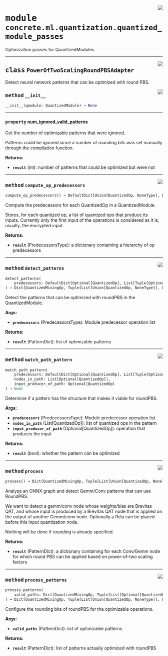 <!-- markdownlint-disable -->

<a href="../../../src/concrete/ml/quantization/quantized_module_passes.py#L0"><img align="right" style="float:right;" src="https://img.shields.io/badge/-source-cccccc?style=flat-square"></a>

# <kbd>module</kbd> `concrete.ml.quantization.quantized_module_passes`

Optimization passes for QuantizedModules.

______________________________________________________________________

<a href="../../../src/concrete/ml/quantization/quantized_module_passes.py#L29"><img align="right" style="float:right;" src="https://img.shields.io/badge/-source-cccccc?style=flat-square"></a>

## <kbd>class</kbd> `PowerOfTwoScalingRoundPBSAdapter`

Detect neural network patterns that can be optimized with round PBS.

<a href="../../../src/concrete/ml/quantization/quantized_module_passes.py#L39"><img align="right" style="float:right;" src="https://img.shields.io/badge/-source-cccccc?style=flat-square"></a>

### <kbd>method</kbd> `__init__`

```python
__init__(qmodule: QuantizedModule) → None
```

______________________________________________________________________

#### <kbd>property</kbd> num_ignored_valid_patterns

Get the number of optimizable patterns that were ignored.

Patterns could be ignored since a number of rounding bits was set manually through the compilation function.

**Returns:**

- <b>`result`</b> (int):  number of patterns that could be optimized but were not

______________________________________________________________________

<a href="../../../src/concrete/ml/quantization/quantized_module_passes.py#L89"><img align="right" style="float:right;" src="https://img.shields.io/badge/-source-cccccc?style=flat-square"></a>

### <kbd>method</kbd> `compute_op_predecessors`

```python
compute_op_predecessors() → DefaultDict[Union[QuantizedOp, NoneType], List[Tuple[Union[QuantizedOp, NoneType], str]]]
```

Compute the predecessors for each QuantizedOp in a QuantizedModule.

Stores, for each quantized op, a list of quantized ops that produce its inputs. Currently only the first input of the operations is considered as it is, usually, the encrypted input.

**Returns:**

- <b>`result`</b> (PredecessorsType):  a dictionary containing a hierarchy of op  predecessors

______________________________________________________________________

<a href="../../../src/concrete/ml/quantization/quantized_module_passes.py#L158"><img align="right" style="float:right;" src="https://img.shields.io/badge/-source-cccccc?style=flat-square"></a>

### <kbd>method</kbd> `detect_patterns`

```python
detect_patterns(
    predecessors: DefaultDict[Optional[QuantizedOp], List[Tuple[Optional[QuantizedOp], str]]]
) → Dict[QuantizedMixingOp, Tuple[List[Union[QuantizedOp, NoneType]], Union[QuantizedOp, NoneType]]]
```

Detect the patterns that can be optimized with roundPBS in the QuantizedModule.

**Args:**

- <b>`predecessors`</b> (PredecessorsType):  Module predecessor operation list

**Returns:**

- <b>`result`</b> (PatternDict):  list of optimizable patterns

______________________________________________________________________

<a href="../../../src/concrete/ml/quantization/quantized_module_passes.py#L118"><img align="right" style="float:right;" src="https://img.shields.io/badge/-source-cccccc?style=flat-square"></a>

### <kbd>method</kbd> `match_path_pattern`

```python
match_path_pattern(
    predecessors: DefaultDict[Optional[QuantizedOp], List[Tuple[Optional[QuantizedOp], str]]],
    nodes_in_path: List[Optional[QuantizedOp]],
    input_producer_of_path: Optional[QuantizedOp]
) → bool
```

Determine if a pattern has the structure that makes it viable for roundPBS.

**Args:**

- <b>`predecessors`</b> (PredecessorsType):  Module predecessor operation list
- <b>`nodes_in_path`</b> (List\[QuantizedOp\]):  list of quantized ops in the pattern
- <b>`input_producer_of_path`</b> (Optional\[QuantizedOp\]):  operation that produces the input

**Returns:**

- <b>`result`</b> (bool):  whether the pattern can be optimized

______________________________________________________________________

<a href="../../../src/concrete/ml/quantization/quantized_module_passes.py#L55"><img align="right" style="float:right;" src="https://img.shields.io/badge/-source-cccccc?style=flat-square"></a>

### <kbd>method</kbd> `process`

```python
process() → Dict[QuantizedMixingOp, Tuple[List[Union[QuantizedOp, NoneType]], Union[QuantizedOp, NoneType]]]
```

Analyze an ONNX graph and detect Gemm/Conv patterns that can use RoundPBS.

We want to detect a gemm/conv node whose weights/bias are Brevitas QAT, and whose input is produced by a Brevitas QAT node that is applied on the output of another Gemm/conv node. Optionally a Relu can be placed before this input quantization node.

Nothing will be done if rounding is already specified.

**Returns:**

- <b>`result`</b> (PatternDict):  a dictionary containing for each Conv/Gemm node for which  round PBS can be applied based on power-of-two scaling factors

______________________________________________________________________

<a href="../../../src/concrete/ml/quantization/quantized_module_passes.py#L222"><img align="right" style="float:right;" src="https://img.shields.io/badge/-source-cccccc?style=flat-square"></a>

### <kbd>method</kbd> `process_patterns`

```python
process_patterns(
    valid_paths: Dict[QuantizedMixingOp, Tuple[List[Optional[QuantizedOp]], Optional[QuantizedOp]]]
) → Dict[QuantizedMixingOp, Tuple[List[Union[QuantizedOp, NoneType]], Union[QuantizedOp, NoneType]]]
```

Configure the rounding bits of roundPBS for the optimizable operations.

**Args:**

- <b>`valid_paths`</b> (PatternDict):  list of optimizable patterns

**Returns:**

- <b>`result`</b> (PatternDict):  list of patterns actually optimized with roundPBS
